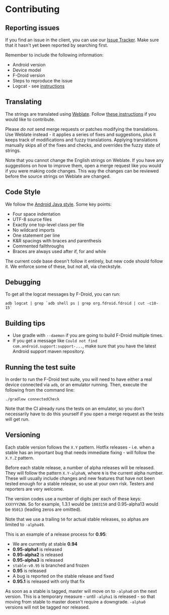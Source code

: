 # Contributing

## Reporting issues

If you find an issue in the client, you can use our [Issue
Tracker](https://gitlab.com/fdroid/fdroidclient/issues). Make sure that it
hasn't yet been reported by searching first.

Remember to include the following information:

* Android version
* Device model
* F-Droid version
* Steps to reproduce the issue
* Logcat - see [instructions](https://f-droid.org/wiki/page/Getting_logcat_messages_after_crash)

## Translating

The strings are translated using [Weblate](https://weblate.org/en/). Follow
[these instructions](https://hosted.weblate.org/engage/f-droid/) if you would
like to contribute.

Please *do not* send merge requests or patches modifying the translations. Use
Weblate instead - it applies a series of fixes and suggestions, plus it keeps
track of modifications and fuzzy translations. Applying translations manually
skips all of the fixes and checks, and overrides the fuzzy state of strings.

Note that you cannot change the English strings on Weblate. If you have any
suggestions on how to improve them, open a merge request like you would if you
were making code changes. This way the changes can be reviewed before the
source strings on Weblate are changed.

## Code Style

We follow the [Android Java style](https://source.android.com/source/code-style.html).
Some key points:

* Four space indentation
* UTF-8 source files
* Exactly one top-level class per file
* No wildcard imports
* One statement per line
* K&R spacings with braces and parenthesis
* Commented fallthroughs
* Braces are always used after if, for and while

The current code base doesn't follow it entirely, but new code should follow
it. We enforce some of these, but not all, via checkstyle.

## Debugging

To get all the logcat messages by F-Droid, you can run:

    adb logcat | grep `adb shell ps | grep org.fdroid.fdroid | cut -c10-15`

## Building tips

* Use gradle with `--daemon` if you are going to build F-Droid multiple times.
* If you get a message like `Could not find com.android.support:support-...`,
  make sure that you have the latest Android support maven repository.

## Running the test suite

In order to run the F-Droid test suite, you will need to have either a real device
connected via `adb`, or an emulator running. Then, execute the following from the
command line:

    ./gradlew connectedCheck

Note that the CI already runs the tests on an emulator, so you don't
necessarily have to do this yourself if you open a merge request as the tests
will get run.

## Versioning

Each stable version follows the `X.Y` pattern. Hotfix releases - i.e. when a
stable has an important bug that needs immediate fixing - will follow the
`X.Y.Z` pattern.

Before each stable release, a number of alpha releases will be released. They
will follow the pattern `X.Y-alphaN`, where `N` is the current alpha number.
These will usually include changes and new features that have not been tested
enough for a stable release, so use at your own risk. Testers and reporters
are very welcome.

The version codes use a number of digits per each of these keys: `XXXYYYZNN`.
So for example, 1.3.1 would be `1003150` and 0.95-alpha13 would be `95013`
(leading zeros are omitted).

Note that we use a trailing `50` for actual stable releases, so alphas are
limited to `-alpha49`.

This is an example of a release process for **0.95**:

* We are currently at stable **0.94**
* **0.95-alpha1** is released
* **0.95-alpha2** is released
* **0.95-alpha3** is released
* `stable-v0.95` is branched and frozen
* **0.95** is released
* A bug is reported on the stable release and fixed
* **0.95.1** is released with only that fix

As soon as a stable is tagged, master will move on to `-alpha0` on the next
version. This is a temporary measure - until `-alpha1` is released - so that
moving from stable to master doesn't require a downgrade. `-alpha0` versions
will not be tagged nor released.
